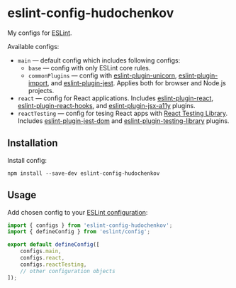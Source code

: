 # eslint-config-hudochenkov

My configs for [ESLint].

Available configs:

* `main` — default config which includes following configs:
	* `base` — config with only ESLint core rules.
	* `commonPlugins` — config with [eslint-plugin-unicorn], [eslint-plugin-import], and [eslint-plugin-jest]. Applies both for browser and Node.js projects.
* `react` — config for React applications. Includes [eslint-plugin-react], [eslint-plugin-react-hooks], and [eslint-plugin-jsx-a11y] plugins.
* `reactTesting` — config for tesing React apps with [React Testing Library]. Includes [eslint-plugin-jest-dom] and [eslint-plugin-testing-library] plugins.

## Installation

Install config:

```
npm install --save-dev eslint-config-hudochenkov
```

## Usage

Add chosen config to your [ESLint configuration](https://eslint.org/docs/latest/use/configure/combine-configs):

```js
import { configs } from 'eslint-config-hudochenkov';
import { defineConfig } from 'eslint/config';

export default defineConfig([
	configs.main,
	configs.react,
	configs.reactTesting,
	// other configuration objects
]);
```

[ESLint]: https://eslint.org/
[eslint-plugin-import]: https://github.com/import-js/eslint-plugin-import
[eslint-plugin-react]: https://github.com/jsx-eslint/eslint-plugin-react
[eslint-plugin-react-hooks]: https://github.com/facebook/react/tree/main/packages/eslint-plugin-react-hooks
[eslint-plugin-jsx-a11y]: https://github.com/jsx-eslint/eslint-plugin-jsx-a11y
[eslint-plugin-unicorn]: https://github.com/sindresorhus/eslint-plugin-unicorn
[eslint-plugin-jest]: https://github.com/jest-community/eslint-plugin-jest
[React Testing Library]: https://testing-library.com/docs/react-testing-library/intro/
[eslint-plugin-jest-dom]: https://github.com/testing-library/eslint-plugin-jest-dom
[eslint-plugin-testing-library]: https://github.com/testing-library/eslint-plugin-testing-library
